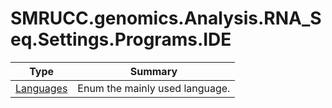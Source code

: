 ﻿
# SMRUCC.genomics.Analysis.RNA_Seq.Settings.Programs.IDE

|Type|Summary|
|----|-------|
|[Languages](./Languages.md)|Enum the mainly used language.|


